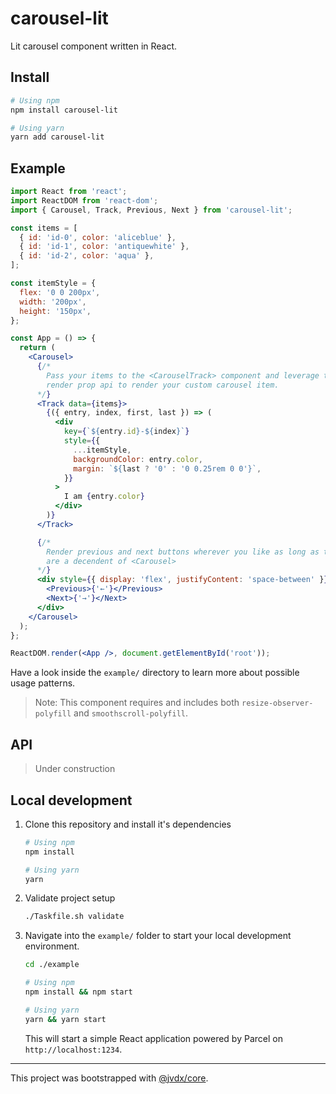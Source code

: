 # carousel-lit

Lit carousel component written in React.

## Install

```bash
# Using npm
npm install carousel-lit

# Using yarn
yarn add carousel-lit
```

## Example

```jsx
import React from 'react';
import ReactDOM from 'react-dom';
import { Carousel, Track, Previous, Next } from 'carousel-lit';

const items = [
  { id: 'id-0', color: 'aliceblue' },
  { id: 'id-1', color: 'antiquewhite' },
  { id: 'id-2', color: 'aqua' },
];

const itemStyle = {
  flex: '0 0 200px',
  width: '200px',
  height: '150px',
};

const App = () => {
  return (
    <Carousel>
      {/*
        Pass your items to the <CarouselTrack> component and leverage the
        render prop api to render your custom carousel item.
      */}
      <Track data={items}>
        {({ entry, index, first, last }) => (
          <div
            key={`${entry.id}-${index}`}
            style={{
              ...itemStyle,
              backgroundColor: entry.color,
              margin: `${last ? '0' : '0 0.25rem 0 0'}`,
            }}
          >
            I am {entry.color}
          </div>
        )}
      </Track>

      {/*
        Render previous and next buttons wherever you like as long as they
        are a decendent of <Carousel>
      */}
      <div style={{ display: 'flex', justifyContent: 'space-between' }}>
        <Previous>{'←'}</Previous>
        <Next>{'→'}</Next>
      </div>
    </Carousel>
  );
};

ReactDOM.render(<App />, document.getElementById('root'));
```

Have a look inside the `example/` directory to learn more about possible usage
patterns.

> Note: This component requires and includes both `resize-observer-polyfill` and
> `smoothscroll-polyfill`.

## API

> Under construction

## Local development

1. Clone this repository and install it's dependencies

   ```bash
   # Using npm
   npm install

   # Using yarn
   yarn
   ```

2. Validate project setup

   ```bash
   ./Taskfile.sh validate
   ```

3. Navigate into the `example/` folder to start your local development
   environment.

   ```bash
   cd ./example

   # Using npm
   npm install && npm start

   # Using yarn
   yarn && yarn start
   ```

   This will start a simple React application powered by Parcel on `http://localhost:1234`.

---

This project was bootstrapped with [@jvdx/core](https://github.com/joelvoss/jvdx-core).
